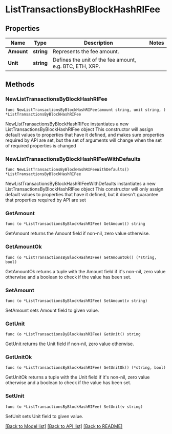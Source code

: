 # ListTransactionsByBlockHashRIFee

## Properties

Name | Type | Description | Notes
------------ | ------------- | ------------- | -------------
**Amount** | **string** | Represents the fee amount. | 
**Unit** | **string** | Defines the unit of the fee amount, e.g. BTC, ETH, XRP. | 

## Methods

### NewListTransactionsByBlockHashRIFee

`func NewListTransactionsByBlockHashRIFee(amount string, unit string, ) *ListTransactionsByBlockHashRIFee`

NewListTransactionsByBlockHashRIFee instantiates a new ListTransactionsByBlockHashRIFee object
This constructor will assign default values to properties that have it defined,
and makes sure properties required by API are set, but the set of arguments
will change when the set of required properties is changed

### NewListTransactionsByBlockHashRIFeeWithDefaults

`func NewListTransactionsByBlockHashRIFeeWithDefaults() *ListTransactionsByBlockHashRIFee`

NewListTransactionsByBlockHashRIFeeWithDefaults instantiates a new ListTransactionsByBlockHashRIFee object
This constructor will only assign default values to properties that have it defined,
but it doesn't guarantee that properties required by API are set

### GetAmount

`func (o *ListTransactionsByBlockHashRIFee) GetAmount() string`

GetAmount returns the Amount field if non-nil, zero value otherwise.

### GetAmountOk

`func (o *ListTransactionsByBlockHashRIFee) GetAmountOk() (*string, bool)`

GetAmountOk returns a tuple with the Amount field if it's non-nil, zero value otherwise
and a boolean to check if the value has been set.

### SetAmount

`func (o *ListTransactionsByBlockHashRIFee) SetAmount(v string)`

SetAmount sets Amount field to given value.


### GetUnit

`func (o *ListTransactionsByBlockHashRIFee) GetUnit() string`

GetUnit returns the Unit field if non-nil, zero value otherwise.

### GetUnitOk

`func (o *ListTransactionsByBlockHashRIFee) GetUnitOk() (*string, bool)`

GetUnitOk returns a tuple with the Unit field if it's non-nil, zero value otherwise
and a boolean to check if the value has been set.

### SetUnit

`func (o *ListTransactionsByBlockHashRIFee) SetUnit(v string)`

SetUnit sets Unit field to given value.



[[Back to Model list]](../README.md#documentation-for-models) [[Back to API list]](../README.md#documentation-for-api-endpoints) [[Back to README]](../README.md)


